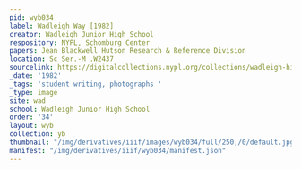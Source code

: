 ```yaml
---
pid: wyb034
label: Wadleigh Way [1982]
creator: Wadleigh Junior High School
respository: NYPL, Schomburg Center
papers: Jean Blackwell Hutson Research & Reference Division
location: Sc Ser.-M .W2437
sourcelink: https://digitalcollections.nypl.org/collections/wadleigh-high-school-yearbooks#/?tab=navigation
_date: '1982'
_tags: 'student writing, photographs '
_type: image
site: wad
school: Wadleigh Junior High School
order: '34'
layout: wyb
collection: yb
thumbnail: "/img/derivatives/iiif/images/wyb034/full/250,/0/default.jpg"
manifest: "/img/derivatives/iiif/wyb034/manifest.json"
---
```

